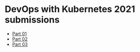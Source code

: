 # DevOps with Kubernetes 2021 submissions

- [Part 01](part01.md)
- [Part 02](part02.md)
- [Part 03](part03.md)
